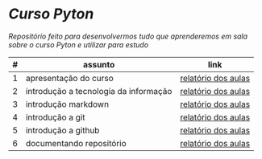 # *Curso Pyton*

*Repositório feito para desenvolvermos tudo que aprenderemos em sala sobre o curso Pyton e utilizar para estudo* 

|#| assunto | link | 
|-|-|-|
|1| apresentação do curso|[relatório dos aulas](../curso-pyton/aulas/RMS)| 
|2| introdução a tecnologia da informação|[relatório dos aulas](../curso-pyton/aulas/RMS)|
|3| introdução markdown|[relatório dos aulas](../curso-pyton/aulas/RMS)|
|4| introdução a git|[relatório dos aulas](../curso-pyton/aulas/RMS)| 
|5| introdução a github|[relatório dos aulas](../curso-pyton/aulas/RMS)|
|6| documentando repositório|[relatório dos aulas](../curso-pyton/aulas/RMS)|
